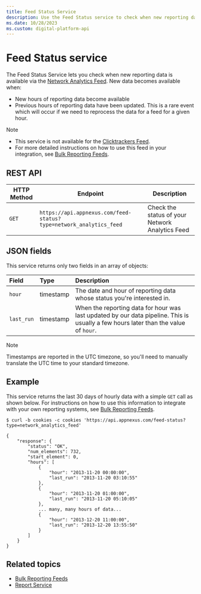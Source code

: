 ```yaml
---
title: Feed Status Service
description: Use the Feed Status service to check when new reporting data is available via the network analytics feed.
ms.date: 10/28/2023
ms.custom: digital-platform-api
---
```


# Feed Status service

The Feed Status Service lets you check when new reporting data is available via the [Network Analytics Feed](./network-analytics-feed.md). New data becomes available when:

- New hours of reporting data become available
- Previous hours of reporting data have been updated. This is a rare event which will occur if we need to reprocess the data for a feed for a given hour.

> [!NOTE]
> - This service is not available for the [Clicktrackers Feed](./clicktrackers-feed.md).
> - For more detailed instructions on how to use this feed in your integration, see [Bulk Reporting Feeds](./bulk-reporting-feeds.md).

## REST API

| HTTP Method | Endpoint | Description |
|---|---|---|
| `GET` | `https://api.appnexus.com/feed-status?type=network_analytics_feed` | Check the status of your Network Analytics Feed |

## JSON fields

This service returns only two fields in an array of objects:

| Field | Type | Description |
|:---|:---|:---|
| `hour` | timestamp | The date and hour of reporting data whose status you're interested in. |
| `last_run` | timestamp | When the reporting data for hour was last updated by our data pipeline. This is usually a few hours later than the value of `hour`. |

> [!NOTE]
> Timestamps are reported in the UTC timezone, so you'll need to manually translate the UTC time to your standard timezone.

## Example

This service returns the last 30 days of hourly data with a simple `GET` call as shown below. For instructions on how to use this information to integrate with your own reporting systems, see [Bulk Reporting Feeds](./bulk-reporting-feeds.md).

```
$ curl -b cookies -c cookies 'https://api.appnexus.com/feed-status?type=network_analytics_feed'

{
    "response": {
        "status": "OK",
        "num_elements": 732,
        "start_element": 0,
        "hours": [
            {
                "hour": "2013-11-20 00:00:00",
                "last_run": "2013-11-20 03:10:55"
            },
            {
                "hour": "2013-11-20 01:00:00",
                "last_run": "2013-11-20 05:10:05"
            },
            ... many, many hours of data...
            {
                "hour": "2013-12-20 11:00:00",
                "last_run": "2013-12-20 13:55:50"
            }
        ]
    }
}
```

## Related topics

- [Bulk Reporting Feeds](./bulk-reporting-feeds.md)
- [Report Service](./report-service.md)
